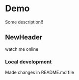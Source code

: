 # Demo

Some description!!

## NewHeader

watch me online


### Local development

Made changes in README.md file
